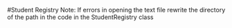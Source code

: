 #Student Registry
Note:  If errors in opening the text file rewrite the directory of the path in the code in the StudentRegistry class
